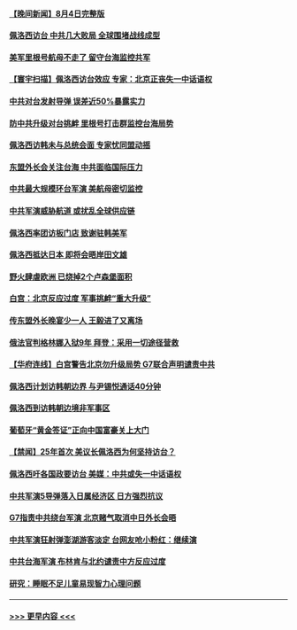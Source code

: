 #### [【晚间新闻】8月4日完整版](../pages/prog202/a103495125.md?t=08051451) 
#### [佩洛西访台 中共几大败局 全球围堵战线成型](../pages/prog202/a103495173.md?t=08051451) 
#### [美军里根号航母不走了 留守台海监控共军](../pages/prog202/a103495210.md?t=08051451) 
#### [【寰宇扫描】佩洛西访台效应 专家：北京正丧失一中话语权](../pages/prog202/a103495177.md?t=08051451) 
#### [中共对台发射导弹 误差近50%暴露实力](../pages/prog202/a103495135.md?t=08051451) 
#### [防中共升级对台挑衅 里根号打击群监控台海局势](../pages/prog202/a103494991.md?t=08051451) 
#### [佩洛西访韩未与总统会面 专家忧同盟动摇](../pages/prog202/a103494818.md?t=08051451) 
#### [东盟外长会关注台海 中共面临国际压力](../pages/prog202/a103495004.md?t=08051451) 
#### [中共最大规模环台军演 美航母密切监控](../pages/prog202/a103495002.md?t=08051451) 
#### [中共军演威胁航道 或扰乱全球供应链](../pages/prog202/a103495019.md?t=08051451) 
#### [佩洛西率团访板门店 致谢驻韩美军](../pages/prog202/a103495009.md?t=08051451) 
#### [佩洛西抵达日本 即将会晤岸田文雄](../pages/prog202/a103494954.md?t=08051451) 
#### [野火肆虐欧洲 已烧掉2个卢森堡面积](../pages/prog202/a103494956.md?t=08051451) 
#### [白宫：北京反应过度 军事挑衅“重大升级”](../pages/prog202/a103494893.md?t=08051451) 
#### [传东盟外长晚宴少一人 王毅进了又离场](../pages/prog202/a103494843.md?t=08051451) 
#### [俄法官判格林娜入狱9年 拜登：采用一切途径营救](../pages/prog202/a103494667.md?t=08051451) 
#### [【华府连线】白宫警告北京勿升级局势 G7联合声明谴责中共](../pages/prog202/a103494824.md?t=08051451) 
#### [佩洛西计划访韩朝边界 与尹锡悦通话40分钟](../pages/prog202/a103494822.md?t=08051451) 
#### [佩洛西到访韩朝边境非军事区](../pages/prog202/a103494800.md?t=08051451) 
#### [葡萄牙“黄金签证”正向中国富豪关上大门](../pages/prog202/a103494646.md?t=08051451) 
#### [【禁闻】25年首次 美议长佩洛西为何坚持访台？](../pages/prog202/a103494731.md?t=08051451) 
#### [佩洛西吁各国政要访台 美媒：中共或失一中话语权](../pages/prog202/a103494697.md?t=08051451) 
#### [中共军演5导弹落入日属经济区 日方强烈抗议](../pages/prog202/a103494702.md?t=08051451) 
#### [G7指责中共绕台军演 北京赌气取消中日外长会晤](../pages/prog202/a103494663.md?t=08051451) 
#### [中共军演狂射弹澎湖游客淡定 台网友呛小粉红：继续演](../pages/prog202/a103494661.md?t=08051451) 
#### [中共台海军演 布林肯与北约谴责中方反应过度](../pages/prog202/a103494650.md?t=08051451) 
#### [研究：睡眠不足儿童易现智力心理问题](../pages/prog202/a103494567.md?t=08051451) 

----
#### [ >>> 更早内容 <<< ](../indexes/prog202-earlier.md)
